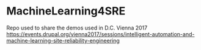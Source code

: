 # MachineLearning4SRE

Repo used to share the demos used in D.C. Vienna 2017
https://events.drupal.org/vienna2017/sessions/intelligent-automation-and-machine-learning-site-reliability-engineering
